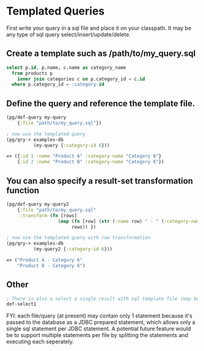 # Templated Queries

First write your query in a sql file and place it on your classpath. It may be any type of sql query select/insert/update/delete.


## Create a template such as /path/to/my_query.sql
```sql
select p.id, p.name, c.name as category_name
  from products p
    inner join categories c on p.category_id = c.id
  where p.category_id = :category-id
```

## Define the query and reference the template file.
```clojure
(pg/def-query my-query
    {:file "path/to/my_query.sql"})

; now use the templated query
(pg/qry-> examples-db
          (my-query {:category-id 6}))

=> ({:id 1 :name "Product A" :category-name "Category 6"}
    {:id 2 :name "Product B" :category-name "Category 6"})

```

## You can also specify a result-set transformation function
```clojure
(pg/def-query my-query2
    {:file "path/to/my_query.sql"
     :transform (fn [rows]
                   (map (fn [row] (str (:name row) " - " (:category-name row)))
                        rows)) })

; now use the templated query with row transformation
(pg/qry-> examples-db
          (my-query2 {:category-id 6}))

=> ("Product A - Category 6"
    "Product B - Category 6")
```




## Other

```clojure
; There is also a select a single result with sql template file (may be removed)
def-select1

```

FYI: each file/query (at present) may contain only 1 statement because it's passed to the database as a JDBC prepared statement, which allows only a single sql statement per JDBC statement. A potential future feature would be to support multiple statements per file by splitting the statements and executing each seperately.

